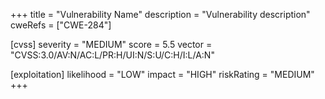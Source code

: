 +++
title = "Vulnerability Name"
description = "Vulnerability description"
cweRefs = ["CWE-284"]

[cvss]
  severity = "MEDIUM"
  score = 5.5
  vector = "CVSS:3.0/AV:N/AC:L/PR:H/UI:N/S:U/C:H/I:L/A:N"

[exploitation]
  likelihood = "LOW"
  impact = "HIGH"
  riskRating = "MEDIUM"
+++
